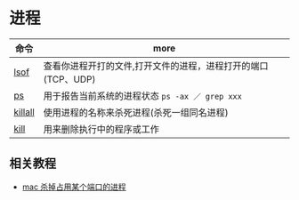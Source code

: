 # 进程

| 命令                                      | more                                                          |
| ----------------------------------------- | ------------------------------------------------------------- |
| [lsof](http://man.linuxde.net/lsof)       | 查看你进程开打的文件,打开文件的进程，进程打开的端口(TCP、UDP) |
| [ps](http://man.linuxde.net/ps)           | 用于报告当前系统的进程状态 `ps -ax ／ grep xxx`               |
| [killall](http://man.linuxde.net/killall) | 使用进程的名称来杀死进程(杀死一组同名进程)                    |
| [kill](http://man.linuxde.net/kills)      | 用来删除执行中的程序或工作                                    |

## 相关教程

- [mac 杀掉占用某个端口的进程](https://blog.csdn.net/a5534789/article/details/53698795)
